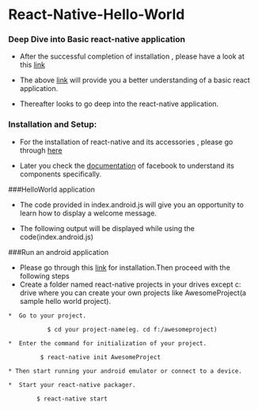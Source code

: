 # React-Native-Hello-World

### Deep  Dive into Basic react-native application

* After  the successful completion of installation , please have a look at this [link](http://www.toptal.com/ios/cold-dive-into-react-native-a-beginners-tutorial)
       
* The above [link](http://www.toptal.com/ios/cold-dive-into-react-native-a-beginners-tutorial) will provide you a better understanding of a basic react application.

* Thereafter looks to go deep into the react-native application.
      
### Installation and Setup:
      
* For the installation of react-native and its accessories , please go through [here](https://github.com/Hari70a/React-native/wiki)

* Later you  check the [documentation](https://facebook.github.io/react-native/docs/tutorial.html#content) of facebook to  understand its components specifically.
 
###HelloWorld application

* The code provided in index.android.js will give you an opportunity to learn how to display a welcome message.

* The following output will be displayed while using the code(index.android.js) 

###Run an android application

   * Please go through this [link](https://github.com/Hari70a/React-native/wiki) for installation.Then proceed with the following steps
   * Create a folder named react-native projects  in your drives except c: drive where you can create your own projects like AwesomeProject(a sample hello world project).

    *  Go to your project.
    
               $ cd your project-name(eg. cd f:/awesomeproject)
    
    *  Enter the command for initialization of your project.
    
             $ react-native init AwesomeProject

    * Then start running your android emulator or connect to a device.  

    *  Start your react-native packager.
    
            $ react-native start


